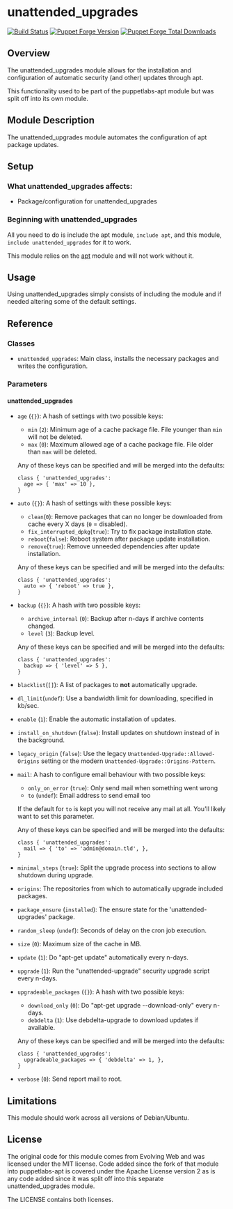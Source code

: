 # unattended\_upgrades

[![Build Status](https://travis-ci.org/puppet-community/puppet-unattended_upgrades.svg?branch=master)](https://travis-ci.org/puppet-community/puppet-unattended_upgrades)
[![Puppet Forge Version](http://img.shields.io/puppetforge/v/puppet/unattended_upgrades.svg)](https://forge.puppetlabs.com/puppet/unattended_upgrades)
[![Puppet Forge Total Downloads](https://img.shields.io/puppetforge/dt/puppet/unattended_upgrades.svg)](https://forge.puppetlabs.com/puppet/unattended_upgrades)

## Overview

The unattended\_upgrades module allows for the installation and configuration of automatic security (and other) updates through apt.

This functionality used to be part of the puppetlabs-apt module but was split off into its own module.

## Module Description

The unattended\_upgrades module automates the configuration of apt package updates.

## Setup

### What unattended\_upgrades affects:

* Package/configuration for unattended\_upgrades

### Beginning with unattended\_upgrades

All you need to do is include the apt module, `include apt`, and this module, `include unattended_upgrades` for it to work.

This module relies on the [apt](https://forge.puppetlabs.com/puppetlabs/apt) module and will not work without it.

## Usage

Using unattended\_upgrades simply consists of including the module and if needed altering some of the default settings.

## Reference

### Classes

* `unattended_upgrades`: Main class, installs the necessary packages and writes the configuration.

### Parameters

#### unattended\_upgrades

* `age` (`{}`): A hash of settings with two possible keys:
  * `min` (`2`): Minimum age of a cache package file. File younger than `min` will not be deleted.
  * `max` (`0`): Maximum allowed age of a cache package file. File older than `max` will be deleted.

  Any of these keys can be specified and will be merged into the defaults:
  ```puppet
  class { 'unattended_upgrades':
    age => { 'max' => 10 },
  }
  ```
* `auto` (`{}`): A hash of settings with these possible keys:
  * `clean`(`0`): Remove packages that can no longer be downloaded from cache every X days (`0` = disabled).
  * `fix_interrupted_dpkg`(`true`): Try to fix package installation state.
  * `reboot`(`false`): Reboot system after package update installation.
  * `remove`(`true`): Remove unneeded dependencies after update installation.

  Any of these keys can be specified and will be merged into the defaults:

  ```puppet
  class { 'unattended_upgrades':
    auto => { 'reboot' => true },
  }
  ```
* `backup` (`{}`): A hash with two possible keys:
  * `archive_internal` (`0`): Backup after n-days if archive contents changed.
  * `level` (`3`): Backup level.

  Any of these keys can be specified and will be merged into the defaults:
  ```puppet
  class { 'unattended_upgrades':
    backup => { 'level' => 5 },
  }
  ```
* `blacklist`(`[]`): A list of packages to **not** automatically upgrade.
* `dl_limit`(`undef`): Use a bandwidth limit for downloading, specified in kb/sec.
* `enable` (`1`): Enable the automatic installation of updates.
* `install_on_shutdown` (`false`): Install updates on shutdown instead of in the background.
* `legacy_origin` (`false`): Use the legacy `Unattended-Upgrade::Allowed-Origins` setting or the modern `Unattended-Upgrade::Origins-Pattern`.
* `mail`: A hash to configure email behaviour with two possible keys:
  * `only_on_error` (`true`): Only send mail when something went wrong
  * `to` (`undef`): Email address to send email too

  If the default for `to` is kept you will not receive any mail at all. You'll likely want to set this parameter.

  Any of these keys can be specified and will be merged into the defaults:
  ```puppet
  class { 'unattended_upgrades':
    mail => { 'to' => 'admin@domain.tld', },
  }
  ```
* `minimal_steps` (`true`): Split the upgrade process into sections to allow shutdown during upgrade.
* `origins`: The repositories from which to automatically upgrade included packages.
* `package_ensure` (`installed`): The ensure state for the 'unattended-upgrades' package.
* `random_sleep` (`undef`): Seconds of delay on the cron job execution.
* `size` (`0`): Maximum size of the cache in MB.
* `update` (`1`): Do "apt-get update" automatically every n-days.
* `upgrade` (`1`): Run the "unattended-upgrade" security upgrade script every n-days.
* `upgradeable_packages` (`{}`): A hash with two possible keys:
  * `download_only` (`0`): Do "apt-get upgrade --download-only" every n-days.
  * `debdelta` (`1`): Use debdelta-upgrade to download updates if available.

  Any of these keys can be specified and will be merged into the defaults:
  ```puppet
  class { 'unattended_upgrades':
    upgradeable_packages => { 'debdelta' => 1, },
  }
  ```
* `verbose` (`0`): Send report mail to root.

## Limitations

This module should work across all versions of Debian/Ubuntu.

## License

The original code for this module comes from Evolving Web and was licensed under the MIT license. Code added since the fork of that module into puppetlabs-apt is covered under the Apache License version 2 as is any code added since it was split off into this separate unattended\_upgrades module.

The LICENSE contains both licenses.
